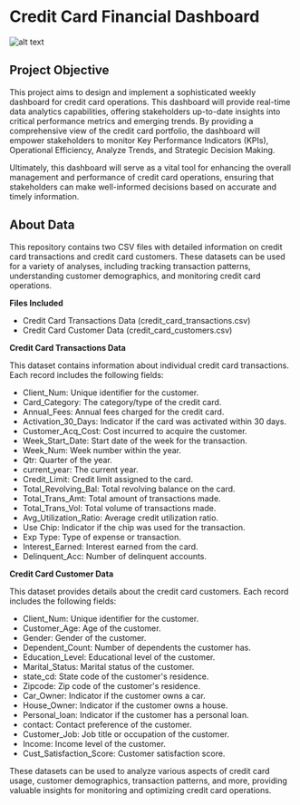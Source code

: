# Credit Card Financial Dashboard

![alt text](https://github.com/kakkar87/credit-card-financial-dashboard/edit/main/customer_report.jpg)


## Project Objective
This project aims to design and implement a sophisticated weekly dashboard for credit card operations. This dashboard will provide real-time data analytics capabilities, offering stakeholders up-to-date insights into critical performance metrics and emerging trends. By providing a comprehensive view of the credit card portfolio, the dashboard will empower stakeholders to monitor Key Performance Indicators (KPIs), Operational Efficiency, Analyze Trends, and Strategic Decision Making.

Ultimately, this dashboard will serve as a vital tool for enhancing the overall management and performance of credit card operations, ensuring that stakeholders can make well-informed decisions based on accurate and timely information.

## About Data
This repository contains two CSV files with detailed information on credit card transactions and credit card customers. These datasets can be used for a variety of analyses, including tracking transaction patterns, understanding customer demographics, and monitoring credit card operations.

**Files Included**

- Credit Card Transactions Data (credit_card_transactions.csv)
- Credit Card Customer Data (credit_card_customers.csv)

**Credit Card Transactions Data**

This dataset contains information about individual credit card transactions. Each record includes the following fields:

- Client_Num: Unique identifier for the customer.
- Card_Category: The category/type of the credit card.
- Annual_Fees: Annual fees charged for the credit card.
- Activation_30_Days: Indicator if the card was activated within 30 days.
- Customer_Acq_Cost: Cost incurred to acquire the customer.
- Week_Start_Date: Start date of the week for the transaction.
- Week_Num: Week number within the year.
- Qtr: Quarter of the year.
- current_year: The current year.
- Credit_Limit: Credit limit assigned to the card.
- Total_Revolving_Bal: Total revolving balance on the card.
- Total_Trans_Amt: Total amount of transactions made.
- Total_Trans_Vol: Total volume of transactions made.
- Avg_Utilization_Ratio: Average credit utilization ratio.
- Use Chip: Indicator if the chip was used for the transaction.
- Exp Type: Type of expense or transaction.
- Interest_Earned: Interest earned from the card.
- Delinquent_Acc: Number of delinquent accounts.

**Credit Card Customer Data**

This dataset provides details about the credit card customers. Each record includes the following fields:

- Client_Num: Unique identifier for the customer.
- Customer_Age: Age of the customer.
- Gender: Gender of the customer.
- Dependent_Count: Number of dependents the customer has.
- Education_Level: Educational level of the customer.
- Marital_Status: Marital status of the customer.
- state_cd: State code of the customer's residence.
- Zipcode: Zip code of the customer's residence.
- Car_Owner: Indicator if the customer owns a car.
- House_Owner: Indicator if the customer owns a house.
- Personal_loan: Indicator if the customer has a personal loan.
- contact: Contact preference of the customer.
- Customer_Job: Job title or occupation of the customer.
- Income: Income level of the customer.
- Cust_Satisfaction_Score: Customer satisfaction score.

These datasets can be used to analyze various aspects of credit card usage, customer demographics, transaction patterns, and more, providing valuable insights for monitoring and optimizing credit card operations.
